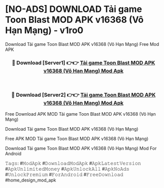 # [NO-ADS] DOWNLOAD Tải game Toon Blast MOD APK v16368 (Vô Hạn Mạng) - v1ro0
Download Tải game Toon Blast MOD APK v16368 (Vô Hạn Mạng) Free Mod APK

<div align="center">
<h3>🔴 Download [Server1] 👉👉 <a href="https://apk-comot.site?title=Tải_game_Toon_Blast_MOD_APK_v16368_(Vô_Hạn_Mạng)">Tải game Toon Blast MOD APK v16368 (Vô Hạn Mạng) Mod Apk</a></h3><br>

<h3>🔴 Download [Server2] 👉👉 <a href="https://apk-comot.site?title=Tải_game_Toon_Blast_MOD_APK_v16368_(Vô_Hạn_Mạng)">Tải game Toon Blast MOD APK v16368 (Vô Hạn Mạng) Mod Apk</a></h3>
</div>


Free Download APK MOD Tải game Toon Blast MOD APK v16368 (Vô Hạn Mạng)

Download Tải game Toon Blast MOD APK v16368 (Vô Hạn Mạng) 

Free APK MOD Tải game Toon Blast MOD APK v16368 (Vô Hạn Mạng) 

Download Tải game Toon Blast MOD APK v16368 (Vô Hạn Mạng) Mod For Android

𝚃𝚊𝚐𝚜: #𝙼𝚘𝚍𝙰𝚙𝚔 #𝙳𝚘𝚠𝚗𝚕𝚘𝚊𝚍𝙼𝚘𝚍𝙰𝚙𝚔 #𝙰𝚙𝚔𝙻𝚊𝚝𝚎𝚜𝚝𝚅𝚎𝚛𝚜𝚒𝚘𝚗 #𝙰𝚙𝚔𝚄𝚗𝚕𝚒𝚖𝚒𝚝𝚎𝚍𝙼𝚘𝚗𝚎𝚢 #𝙰𝚙𝚔𝚄𝚗𝚕𝚘𝚌𝚔𝙰𝚕𝚕 #𝙰𝚙𝚔𝙽𝚘𝙰𝚍𝚜 #𝚄𝚗𝚕𝚘𝚌𝚔𝙿𝚛𝚎𝚖𝚒𝚞𝚖 #𝙵𝚘𝚛𝙰𝚗𝚍𝚛𝚘𝚒𝚍 #𝙵𝚛𝚎𝚎𝙳𝚘𝚠𝚗𝚕𝚘𝚊𝚍 #home_design_mod_apk